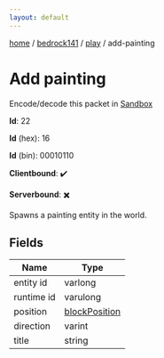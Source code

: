```yaml
---
layout: default
---
```


[home](/)  /  [bedrock141](/protocol/bedrock141)  /  [play](/protocol/bedrock141/play)  /  add-painting

# Add painting

Encode/decode this packet in [Sandbox](../../../sandbox/bedrock141#Play.AddPainting)

**Id**: 22

**Id** (hex): 16

**Id** (bin): 00010110

**Clientbound**: ✔️

**Serverbound**: ✖️

Spawns a painting entity in the world.

## Fields

Name | Type
---|---
entity id | varlong
runtime id | varulong
position | [blockPosition](/protocol/bedrock141/types/block-position)
direction | varint
title | string
